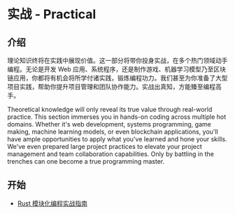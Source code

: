 # 实战 - Practical

## 介绍

理论知识终将在实践中展现价值。这一部分将带你投身实战，在多个热门领域动手编程。无论是开发 Web
应用、系统程序，还是制作游戏、机器学习模型乃至区块链应用，你都将有机会将所学付诸实践，锻炼编程功力。我们甚至为你准备了大型项目实践，帮助你提升项目管理和团队协作能力。实战出真知，方能臻至编程高手。

Theoretical knowledge will only reveal its true value through real-world practice. This section immerses you in hands-on
coding across multiple hot domains. Whether it's web development, systems programming, game making, machine learning
models, or even blockchain applications, you'll have ample opportunities to apply what you've learned and hone your
skills. We've even prepared large project practices to elevate your project management and team collaboration
capabilities. Only by battling in the trenches can one become a true programming master.

## 开始

- [Rust 模块化编程实战指南](chapter_1.md)
